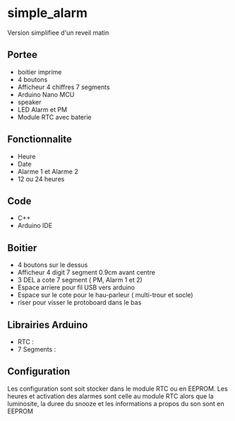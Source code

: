# simple_alarm

Version simplifiee d'un reveil matin

## Portee

+ boitier imprime
+ 4 boutons
+ Afficheur 4 chiffres 7 segments
+ Arduino Nano MCU
+ speaker
+ LED Alarm et PM
+ Module RTC avec baterie


## Fonctionnalite

+ Heure
+ Date
+ Alarme 1 et Alarme 2
+ 12 ou 24 heures

## Code

+ C++
+ Arduino IDE

## Boitier

+ 4 boutons sur le dessus
+ Afficheur 4 digit 7 segment 0.9cm avant centre
+ 3 DEL a cote 7 segment ( PM, Alarm 1 et 2)
+ Espace arriere pour fil USB vers arduino
+ Espace sur le cote pour le hau-parleur ( multi-trour et socle)
+ riser pour visser le protoboard dans le bas


## Librairies Arduino

+ RTC :
+ 7 Segments :


## Configuration

Les configuration sont soit stocker dans le module RTC ou en EEPROM. Les heures et activation des alarmes sont celle au module RTC alors que la luminosite, la duree du snooze et les informations a propos du son sont en EEPROM

